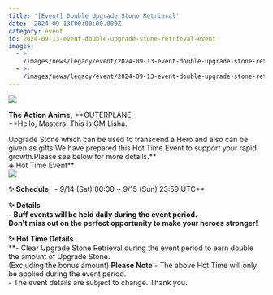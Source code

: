 ```yaml
---
title: '[Event] Double Upgrade Stone Retrieval'
date: '2024-09-13T00:00:00.000Z'
category: event
id: 2024-09-13-event-double-upgrade-stone-retrieval-event
images:
  - >-
    /images/news/legacy/event/2024-09-13-event-double-upgrade-stone-retrieval-event/5d12d8b92faa4955bfff6e390cbb5ba9.webp
  - >-
    /images/news/legacy/event/2024-09-13-event-double-upgrade-stone-retrieval-event/377ff2c70a8149b5846ea2ee40bb9559.webp
---
```


![](/images/news/legacy/event/2024-09-13-event-double-upgrade-stone-retrieval-event/5d12d8b92faa4955bfff6e390cbb5ba9.webp)  

**The Action Anime,** **OUTERPLANE  
**Hello, Masters! This is GM Lisha.  
  
Upgrade Stone which can be used to transcend a Hero and also can be given as gifts!We have prepared this Hot Time Event to support your rapid growth.Please see below for more details.**  
◈ Hot Time Event**  
![](/images/news/legacy/event/2024-09-13-event-double-upgrade-stone-retrieval-event/377ff2c70a8149b5846ea2ee40bb9559.webp)  
  

****✨** **Schedule****   - 9/14 (Sat) 00:00 ~ 9/15 (Sun) 23:59 UTC**  
  
**✨** **Details**  
**\- Buff events will be held daily during the event period.  
Don't miss out on the perfect opportunity to make your heroes stronger!**  
  
**✨** **Hot Time Details**  
**\- Clear Upgrade Stone Retrieval during the event period to earn double the amount of Upgrade Stone.  
(Excluding the bonus amount) **Please Note** \- The above Hot Time will only be applied during the event period.  
\- The event details are subject to change. Thank you.
